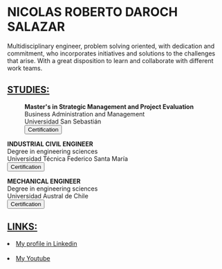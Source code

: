 <h1>NICOLAS ROBERTO DAROCH SALAZAR</h1>

<p>Multidisciplinary engineer, problem solving
    oriented, with dedication and commitment, who
    incorporates initiatives and solutions to the challenges
    that arise. With a great disposition to learn and
    collaborate with different work teams.</p>

<h2><b><u>STUDIES:</u></b></h2>
<p> <b><dd>Master's in Strategic Management and Project Evaluation</b><br>
    Business Administration and Management<br>
    Universidad San Sebastián<br>
    <a href="https://drive.google.com/file/d/1nQU1Fg9IcwaTuvYYu8tbdjSYvlnWDzys/view?usp=share_link" target="_blank">
    <button>Certification</button></a></p></dd>
<p> <b>INDUSTRIAL CIVIL ENGINEER</b><br>
    Degree in engineering sciences<br>
    Universidad Técnica Federico Santa María<br>
    <a href="https://drive.google.com/file/d/18QKsFH3296WJZFRKcdONOKd68Iu7nDis/view?usp=share_link" target="_blank">
    <button>Certification</button></a></p></dd>
<p> <b>MECHANICAL ENGINEER</b><br>
    Degree in engineering sciences<br>
    Universidad Austral de Chile<br>
    <a href="https://drive.google.com/file/d/1VSa3ImgtxpXnzoky7NkBHVCSghCL-rTq/view?usp=share_link" target="_blank">
    <button>Certification</button></a></p></dd>

<h2><b><u>LINKS:</u></b></h2>
<li><a 
href="https://www.linkedin.com/in/nicolasdaroch/">My profile in Linkedin
</a></li><br>
<li><a 
href="https://www.youtube.com/watch?v=FW42LVlPyBE">My Youtube
</a></li><br>
</body>
</html>

